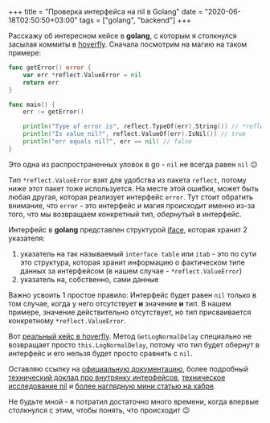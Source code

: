 +++
title = "Проверка интерфейса на nil в Golang"
date = "2020-06-18T02:50:50+03:00"
tags = ["golang", "backend"]
+++

Расскажу об интересном кейсе в **golang**, с которым я столкнулся засылая коммиты в [hoverfly](https://hoverfly.io/).
Сначала посмотрим на магию на таком примере:

```go
func getError() error {
	var err *reflect.ValueError = nil
	return err
}

func main() {
	err := getError()

	println("Type of error is", reflect.TypeOf(err).String()) // *reflect.ValueError
	println("Is value nil?", reflect.ValueOf(err).IsNil()) // true
	println("err equals nil?", err == nil) // false
}
```

Это одна из распространенных уловок в go - `nil` не всегда равен `nil` 😕

Тип `*reflect.ValueError` взят для удобства из пакета `reflect`, потому ниже этот пакет тоже используется. На месте этой
ошибки, может быть любая другая, которая реализует интерфейс `error`. Тут стоит обратить внимание, что `error` - это
интерфейс и магия происходит именно из-за того, что мы возвращаем конкретный тип, *обернутый* в интерфейс.

Интерфейс в **golang** представлен структурой [iface](https://github.com/golang/go/blob/go1.14.4/src/runtime/runtime2.go#L200),
которая хранит 2 указателя:

1. указатель на так называемый `interface table` или `itab` - это по сути это структура, которая хранит информацию о
фактическом типе данных за интерфейсом (в нашем случае - `*reflect.ValueError`)
2. указатель на, собственно, сами данные

Важно усвоить 1 простое правило: Интерфейс будет равен `nil` только в том случае, когда у него отсутствует **и**
значение **и** тип. В нашем примере, значение действительно отсутствует, но тип присваивается конкретному
`*reflect.ValueError`.

Вот [реальный кейс в hoverfly](https://github.com/SpectoLabs/hoverfly/blob/master/core/handlers/v2/simulation_views_v5.go#L90).
Метод `GetLogNormalDelay` специально не возвращает просто `this.LogNormalDelay`, потому что тип будет обернут в
интерфейс и его нельзя будет просто сравнить с `nil`.

Оставляю ссылку на [официальную документацию](https://golang.org/doc/faq#nil_error), более подробный [технический доклад
про внутрянку интерфейсов](https://research.swtch.com/interfaces), [техническое исследование nil](https://go101.org/article/nil.html) и
[более наглядную мини статью на хабре](https://habr.com/ru/post/325468/#interfeysy).

Не будьте мной - я потратил достаточно много времени, когда впервые столкнулся с этим, чтобы понять, что происходит 😉
